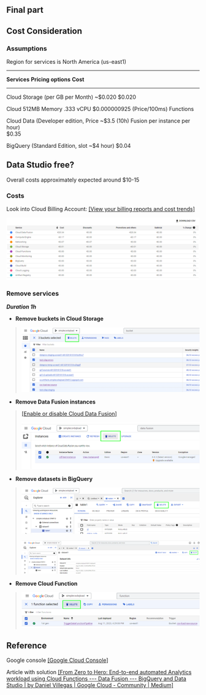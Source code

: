 ## Final part

## **Cost Consideration**

### **Assumptions**

Region for services is North America (us-east1)

  ---------------------------------------------------------------------------
  **Services**   **Pricing options**       **Cost**
  -------------- ------------------------- ----------------------------------
  Cloud Storage  (per GB per Month)        \~\$0.020
                 \$0.020                   

  Cloud          512MB Memory .333 vCPU    \$0.000000925 (Price/100ms)
  Functions                                

  Cloud Data     (Developer edition, Price \~\$3.5 (10h)
  Fusion         per instance per hour)    
                 \$0.35                    

  BigQuery       (Standard Edition, slot   \~\$4
                 hour) \$0.04              

  Data Studio    free?                     
  ---------------------------------------------------------------------------

Overall costs approximately expected around \$10-15

### **Costs**

Look into Cloud Billing Account: [[View your billing reports and cost
trends]](https://cloud.google.com/billing/docs/how-to/reports)

![](./media/image3.png)

### **Remove services**

***Duration 1h***

-   **Remove buckets in Cloud Storage**

> ![](./media/image41.png)

-   **Remove Data Fusion instances**

> [[Enable or disable Cloud Data
> Fusion]](https://cloud.google.com/data-fusion/docs/how-to/enable-service#disable)
>
> ![](./media/image6.png)

-   **Remove datasets in BigQuery**

> ![](./media/image80.png)
>
> ![](./media/image87.png)

-   **Remove Cloud Function**

> ![](./media/image33.png)

## **Reference**

Google console [[Google Cloud
Console]](https://console.cloud.google.com/)

Article with solution [[From Zero to Hero: End-to-end automated
Analytics workload using Cloud Functions --- Data Fusion --- BigQuery
and Data Studio \| by Daniel Villegas \| Google Cloud - Community \|
Medium]](https://medium.com/google-cloud/from-zero-to-hero-end-to-end-automated-analytics-workload-using-cloud-functions-data-fusion-28670e5e7c74)

### 

